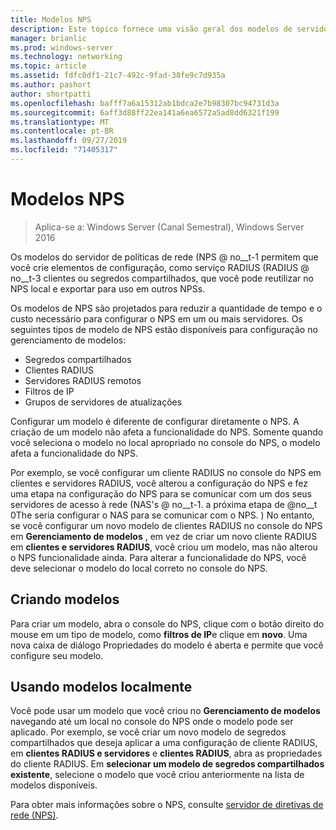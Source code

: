 ```yaml
---
title: Modelos NPS
description: Este tópico fornece uma visão geral dos modelos de servidor de políticas de rede no Windows Server 2016.
manager: brianlic
ms.prod: windows-server
ms.technology: networking
ms.topic: article
ms.assetid: fdfc0df1-21c7-492c-9fad-38fe9c7d935a
ms.author: pashort
author: shortpatti
ms.openlocfilehash: bafff7a6a15312ab1bdca2e7b98307bc94731d3a
ms.sourcegitcommit: 6aff3d88ff22ea141a6ea6572a5ad8dd6321f199
ms.translationtype: MT
ms.contentlocale: pt-BR
ms.lasthandoff: 09/27/2019
ms.locfileid: "71405317"
---
```

# <a name="nps-templates"></a>Modelos NPS

>Aplica-se a: Windows Server (Canal Semestral), Windows Server 2016

Os modelos do servidor de políticas de rede \(NPS @ no__t-1 permitem que você crie elementos de configuração, como serviço RADIUS \(RADIUS @ no__t-3 clientes ou segredos compartilhados, que você pode reutilizar no NPS local e exportar para uso em outros NPSs.

Os modelos de NPS são projetados para reduzir a quantidade de tempo e o custo necessário para configurar o NPS em um ou mais servidores. Os seguintes tipos de modelo de NPS estão disponíveis para configuração no gerenciamento de modelos:

- Segredos compartilhados
- Clientes RADIUS
- Servidores RADIUS remotos
- Filtros de IP
- Grupos de servidores de atualizações

Configurar um modelo é diferente de configurar diretamente o NPS. A criação de um modelo não afeta a funcionalidade do NPS. Somente quando você seleciona o modelo no local apropriado no console do NPS, o modelo afeta a funcionalidade do NPS. 

Por exemplo, se você configurar um cliente RADIUS no console do NPS em clientes e servidores RADIUS, você alterou a configuração do NPS e fez uma etapa na configuração do NPS para se comunicar com um dos seus servidores de acesso à rede \(NAS's @ no__t-1. a próxima etapa de @no__t 0The seria configurar o NAS para se comunicar com o NPS. \) No entanto, se você configurar um novo modelo de clientes RADIUS no console do NPS em **Gerenciamento de modelos** , em vez de criar um novo cliente RADIUS em **clientes e servidores RADIUS**, você criou um modelo, mas não alterou o NPS funcionalidade ainda. Para alterar a funcionalidade do NPS, você deve selecionar o modelo do local correto no console do NPS.

## <a name="creating-templates"></a>Criando modelos

Para criar um modelo, abra o console do NPS, clique com o botão direito do mouse em um tipo de modelo, como **filtros de IP**e clique em **novo**. Uma nova caixa de diálogo Propriedades do modelo é aberta e permite que você configure seu modelo.

## <a name="using-templates-locally"></a>Usando modelos localmente

Você pode usar um modelo que você criou no **Gerenciamento de modelos** navegando até um local no console do NPS onde o modelo pode ser aplicado. Por exemplo, se você criar um novo modelo de segredos compartilhados que deseja aplicar a uma configuração de cliente RADIUS, em **clientes RADIUS e servidores** e **clientes RADIUS**, abra as propriedades do cliente RADIUS. Em **selecionar um modelo de segredos compartilhados existente**, selecione o modelo que você criou anteriormente na lista de modelos disponíveis.

Para obter mais informações sobre o NPS, consulte [servidor de diretivas de rede (NPS)](nps-top.md).

